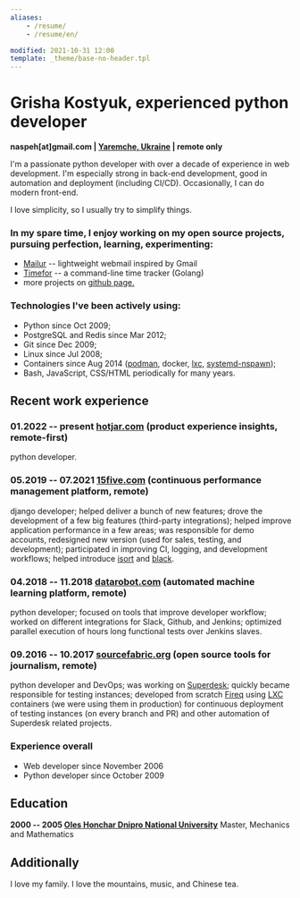 ```yaml
---
aliases:
    - /resume/
    - /resume/en/

modified: 2021-10-31 12:00
template: _theme/base-no-header.tpl
---
```


# Grisha Kostyuk, experienced python developer
**naspeh[at]gmail.com | [Yaremche, Ukraine][tz] | remote only**

[tz]: https://en.wikipedia.org/wiki/Time_in_Ukraine

I'm a passionate python developer with over a decade of experience in web development. I'm especially strong in back-end development, good in automation and deployment (including CI/CD). Occasionally, I can do modern front-end.

I love simplicity, so I usually try to simplify things.

### In my spare time, I enjoy working on my open source projects, pursuing perfection, learning, experimenting:
- [Mailur][mailur] -- lightweight webmail inspired by Gmail
- [Timefor][gh-timefor] -- a command-line time tracker (Golang)
- more projects on [github page.][gh-naspeh]

[mailur]: /mailur/
[gh-timefor]: https://github.com/naspeh/timefor
[gh-naspeh]: https://github.com/naspeh

### Technologies I've been actively using:
 - Python since Oct 2009;
 - PostgreSQL and Redis since Mar 2012;
 - Git since Dec 2009;
 - Linux since Jul 2008;
 - Containers since Aug 2014 ([podman], docker, [lxc], [systemd-nspawn]);
 - Bash, JavaScript, CSS/HTML periodically for many years.

[podman]: https://github.com/containers/podman
[lxc]: https://linuxcontainers.org/lxc/introduction/
[systemd-nspawn]: https://www.freedesktop.org/software/systemd/man/systemd-nspawn.html

## Recent work experience

### 01.2022 -- present [hotjar.com] (product experience insights, remote-first)
python developer.

[hotjar.com]: https://hotjar.com

### 05.2019 -- 07.2021 [15five.com] (continuous performance management platform, remote)
django developer; helped deliver a bunch of new features; drove the development of a few big features (third-party integrations); helped improve application performance in a few areas; was responsible for demo accounts, redesigned new version (used for sales, testing, and development); participated in improving CI, logging, and development workflows; helped introduce [isort] and [black].

[15five.com]: https://www.15five.com/
[isort]: https://pycqa.github.io/isort/
[black]: https://github.com/psf/black

### 04.2018 -- 11.2018 [datarobot.com] (automated machine learning platform, remote)
python developer; focused on tools that improve developer workflow; worked on different integrations for Slack, Github, and Jenkins; optimized parallel execution of hours long functional tests over Jenkins slaves.

[datarobot.com]: https://www.datarobot.com/

### 09.2016 -- 10.2017 [sourcefabric.org] (open source tools for journalism, remote)
python developer and DevOps; was working on [Superdesk]; quickly became responsible for testing instances; developed from scratch [Fireq] using [LXC] containers (we were using them in production) for continuous deployment of testing instances (on every branch and PR) and other automation of Superdesk related projects.

[sourcefabric.org]: https://www.sourcefabric.org/
[Superdesk]: https://www.superdesk.org/
[Fireq]: https://github.com/superdesk/fireq
[LXC]: https://linuxcontainers.org/lxc/introduction/

### Experience overall
- Web developer since November 2006
- Python developer since October 2009

## Education
**2000 -- 2005 [Oles Honchar Dnipro National University][DNU]**
Master, Mechanics and Mathematics

[DNU]: https://en.wikipedia.org/wiki/Oles_Honchar_Dnipro_National_University

## Additionally
I love my family. I love the mountains, music, and Chinese tea.
